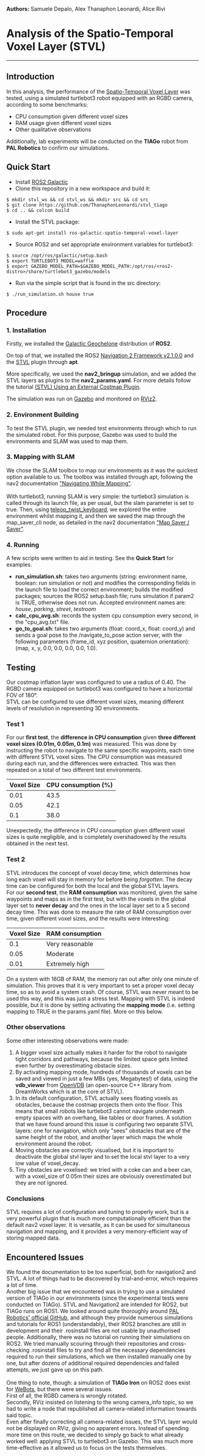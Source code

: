 **Authors:** Samuele Depalo, Alex Thanaphon Leonardi, Alice Rivi

# Analysis of the Spatio-Temporal Voxel Layer (STVL)
-------------------------------------------------------------------------------
## Introduction
In this analysis, the performance of the [Spatio-Temporal Voxel Layer](https://github.com/SteveMacenski/spatio_temporal_voxel_layer/tree/galactic) was tested, using a simulated turtlebot3 robot equipped with an RGBD camera, according to some benchmarks:
- CPU consumption given different voxel sizes
- RAM usage given different voxel sizes
- Other qualitative observations

Additionally, lab experiments will be conducted on the **TIAGo** robot from **PAL Robotics** to confirm our simulations.

## Quick Start
- Install [ROS2 Galactic](https://docs.ros.org/en/galactic/Installation/Alternatives/Ubuntu-Development-Setup.html)
- Clone this repository in a new workspace and build it:
```
$ mkdir stvl_ws && cd stvl_ws && mkdir src && cd src
$ git clone https://github.com/ThanaphonLeonardi/stvl_tiago
$ cd .. && colcon build
```
- Install the STVL package:
```
$ sudo apt-get install ros-galactic-spatio-temporal-voxel-layer
```
- Source ROS2 and set appropriate environment variables for turtlebot3:
```
$ source /opt/ros/galactic/setup.bash
$ export TURTLEBOT3_MODEL=waffle
$ export GAZEBO_MODEL_PATH=$GAZEBO_MODEL_PATH:/opt/ros/<ros2-distro>/share/turtlebot3_gazebo/models
```
- Run via the simple script that is found in the src directory:
```
$ ./run_simulation.sh house true
```

## Procedure
### 1. Installation
Firstly, we installed the [Galactic Geochelone](https://docs.ros.org/en/galactic/index.html) distribution of **ROS2**.

On top of that, we installed the ROS2 [Navigation 2 Framework v2.1.0.0](https://navigation.ros.org/) and the [STVL](https://github.com/SteveMacenski/spatio_temporal_voxel_layer/tree/galactic) plugin through **apt**.

More specifically, we used the **nav2_bringup** simulation, and we added the STVL layers as plugins to the **nav2_params.yaml**.
For more details follow the tutorial [(STVL) Using an External Costmap Plugin](https://navigation.ros.org/tutorials/docs/navigation2_with_stvl.html).

The simulation was run on [Gazebo](https://gazebosim.org/home) and monitored on [RViz2](https://index.ros.org/p/rviz2/).

### 2. Environment Building
To test the STVL plugin, we needed test environments through which to run the simulated robot. For this purpose, Gazebo was used to build the environments and SLAM was used to map them.

### 3. Mapping with SLAM
We chose the SLAM toolbox to map our environments as it was the quickest option available to us. The toolbox was installed through apt, following the nav2 documentation ["Navigating While Mapping"](https://navigation.ros.org/tutorials/docs/navigation2_with_slam.html).  
<br>
With turtlebot3, running SLAM is very simple: the turtlebot3 simulation is called through its launch file, as per usual, but the slam parameter is set to true.
Then, using [teleop_twist_keyboard](http://wiki.ros.org/teleop_twist_keyboard), we explored the entire environment whilst mapping it, and then we saved the map through the map_saver_cli node, as detailed in the nav2 documentation ["Map Saver / Saver"](https://navigation.ros.org/configuration/packages/configuring-map-server.html).

### 4. Running
A few scripts were written to aid in testing. See the **Quick Start** for examples.
- **run_simulation.sh**: takes two arguments (string: environment name, boolean: run simulation or not) and modifies the corresponding fields in the launch file to load the correct environment; builds the modified packages; sources the ROS2 setup.bash file; runs simulation if param2 is TRUE, otherwise does not run. Accepted environment names are: _house_, _parking_, _street_, _testroom_
- **calc_cpu_avg.sh**: records the system cpu consumption every second, in the "cpu_avg.txt" file.
- **go_to_goal.sh**: takes two arguments (float: coord_x, float: coord_y) and sends a goal pose to the /navigate_to_pose action server, with the following parameters (frame_id, xyz position, quaternion orientation): (map, x, y, 0.0, 0.0, 0.0, 0.0, 1.0).

## Testing
Our costmap inflation layer was configured to use a radius of 0.40. The RGBD camera equipped on turtlebot3 was configured to have a horizontal FOV of 180°.
<br>
STVL can be configured to use different voxel sizes, meaning different levels of resolution in representing 3D environments. 

### Test 1
For our **first test**, the **difference in CPU consumption** given **three different voxel sizes (0.01m, 0.05m, 0.1m)** was measured. This was done by instructing the robot to navigate to the same specific waypoints, each time with different STVL voxel sizes. The CPU consumption was measured during each run, and the differences were extracted. This was then repeated on a total of two different test environments.

| Voxel Size | CPU consumption (%) |
| ---------- | ------------------- |
| 0.01       | 43.5                |
| 0.05       | 42.1                |
| 0.1        | 38.0                |

Unexpectedly, the difference in CPU consumption given different voxel sizes is quite negligible, and is completely overshadowed by the results obtained in the next test.

### Test 2
STVL introduces the concept of voxel decay time, which determines how long each voxel will stay in memory for before being _forgotten_. The decay time can be configured for both the local and the global STVL layers.
<br>
For our **second test**, the **RAM consumption** was monitored, given the same waypoints and maps as in the first test, but with the voxels in the global layer set to **never decay** and the ones in the local layer set to a 5 second decay time. This was done to measure the rate of RAM consumption over time, given different voxel sizes, and the results were interesting:

| Voxel Size | RAM consumption  |
| ---------- | ---------------- |
| 0.1        | Very reasonable  |
| 0.05       | Moderate |
| 0.01       | Extremely high |

On a system with 16GB of RAM, the memory ran out after only one minute of simulation. This proves that it is very important to set a proper voxel decay time, so as to avoid a system crash. Of course, STVL was never meant to be used this way, and this was just a stress test. Mapping with STVL is indeed possible, but it is done by setting activating the **mapping mode** (i.e. setting mapping to TRUE in the params.yaml file). More on this below. 

### Other observations
Some other interesting observations were made:
1. A bigger voxel size actually makes it harder for the robot to navigate tight corridors and pathways, because the limited space gets limited even further by overestimating obstacle sizes.
2. By activating mapping mode, hundreds of thousands of voxels can be saved and viewed in just a few MBs (yes, Megabytes!) of data, using the **vdb_viewer** from [OpenVDB](https://www.openvdb.org/) (an open-source C++ library from DreamWorks which is at the core of STVL).
3. In its default configuration, STVL actually sees floating voxels as obstacles, because the costmap projects them onto the floor. This means that small robots like turtlebot3 cannot navigate underneath empty spaces with an overhang, like tables or door frames. A solution that we have found around this issue is configuring two separate STVL layers: one for navigation, which only "sees" obstacles that are of the same height of the robot, and another layer which maps the whole environment around the robot. 
4. Moving obstacles are correctly visualised, but it is important to deactivate the global stvl layer and to set the local stvl layer to a very low value of voxel_decay.
5. Tiny obstacles are voxelised: we tried with a coke can and a beer can, with a voxel_size of 0.05m their sizes are obviously overestimated but they are not ignored.

### Conclusions
STVL requires a lot of configuration and tuning to properly work, but is a very powerful plugin that is much more computationally efficient than the default nav2 voxel layer. It is versatile, as it can be used for simultaneous navigation and mapping, and it provides a very memory-efficient way of storing mapped data. 

## Encountered Issues
We found the documentation to be too superficial, both for navigation2 and STVL. A lot of things had to be discovered by trial-and-error, which requires a lot of time.
<br>
Another big issue that we encountered was in trying to use a simulated version of TIAGo in our environments (since the experimental tests were conducted on TIAGo). STVL and Navigation2 are intended for ROS2, but TIAGo runs on ROS1. We looked around quite thoroughly around [PAL Robotics' official GitHub](https://github.com/pal-robotics/), and although they provide numerous simulations and tutorials for ROS1 (understandably), their ROS2 branches are still in development and their .rosinstall files are not usable by unauthorised people. Additionally, there was no tutorial on running their simulations on ROS2. We tried manually scouring through their repositories and cross-checking .rosinstall files to try and find all the necessary dependencies required to run their simulations, which we then installed manually one by one, but after dozens of additional required dependencies and failed attempts, we just gave up on this path. 
<br><br>
One thing to note, though: a simulation of **TIAGo Iron** on ROS2 does exist for [WeBots](https://cyberbotics.com/), but there were several issues.
<br>
First of all, the RGBD camera is wrongly rotated.
<br>
Secondly, RViz insisted on listening to the wrong camera_info topic, so we had to write a node that republished all camera-related information towards said topic.
<br>
Even after finally correcting all camera-related issues, the STVL layer would not be displayed on RViz, giving no apparent errors. Instead of spending more time on this route, we decided to simply go back to what already worked well: applying STVL to turtlebot3 on Gazebo. This was much more time-effective as it allowed us to focus on the tests themselves.
